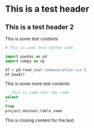 # This is a test header

## This is a test header 2

This is some test contents

```python
# This is some test python code

import pandas as pd
import numpy as np

df = pd.read_csv('communication.csv')
df.head()
```

This si some more test contents
```sql
-- This is some test SQL code
select
*
from
project.dataset.table_name
```

This is closing content for the test.


